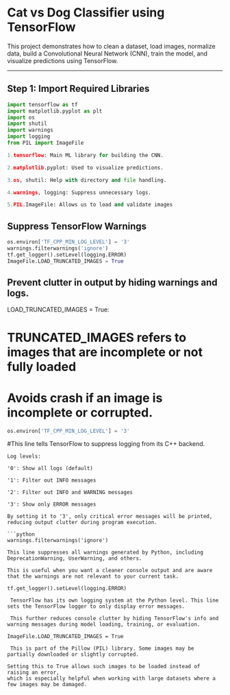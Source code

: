 
# Cat vs Dog Classifier using TensorFlow

This project demonstrates how to clean a dataset, load images, normalize data, build a Convolutional Neural Network (CNN), train the model, and visualize predictions using TensorFlow.

---

##  Step 1: Import Required Libraries

```python
import tensorflow as tf
import matplotlib.pyplot as plt
import os
import shutil
import warnings
import logging
from PIL import ImageFile

1.tensorflow: Main ML library for building the CNN.

2.matplotlib.pyplot: Used to visualize predictions.

3.os, shutil: Help with directory and file handling.

4.warnings, logging: Suppress unnecessary logs.

5.PIL.ImageFile: Allows us to load and validate images
```

## Suppress TensorFlow Warnings

```python
os.environ['TF_CPP_MIN_LOG_LEVEL'] = '3'
warnings.filterwarnings('ignore')
tf.get_logger().setLevel(logging.ERROR)
ImageFile.LOAD_TRUNCATED_IMAGES = True
```
## Prevent clutter in output by hiding warnings and logs.
LOAD_TRUNCATED_IMAGES = True:
# TRUNCATED_IMAGES refers to images that are incomplete or not fully loaded
# Avoids crash if an image is incomplete or corrupted.

```python
os.environ['TF_CPP_MIN_LOG_LEVEL'] = '3'
```
#This line tells TensorFlow to suppress logging from its C++ backend.
```
Log levels:

'0': Show all logs (default)

'1': Filter out INFO messages

'2': Filter out INFO and WARNING messages

'3': Show only ERROR messages

By setting it to '3', only critical error messages will be printed, reducing output clutter during program execution.

```python
warnings.filterwarnings('ignore')

This line suppresses all warnings generated by Python, including DeprecationWarning, UserWarning, and others.

This is useful when you want a cleaner console output and are aware that the warnings are not relevant to your current task.

tf.get_logger().setLevel(logging.ERROR)

 TensorFlow has its own logging system at the Python level. This line sets the TensorFlow logger to only display error messages.

 This further reduces console clutter by hiding TensorFlow's info and warning messages during model loading, training, or evaluation.

ImageFile.LOAD_TRUNCATED_IMAGES = True

 This is part of the Pillow (PIL) library. Some images may be partially downloaded or slightly corrupted.

Setting this to True allows such images to be loaded instead of raising an error,
which is especially helpful when working with large datasets where a few images may be damaged.
```




